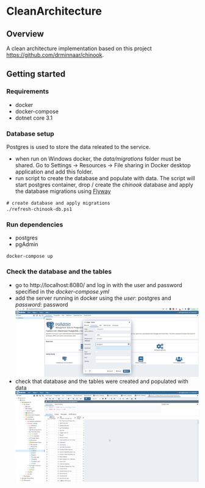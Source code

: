 # CleanArchitecture

## Overview

A clean architecture implementation based on this project https://github.com/drminnaar/chinook.

## Getting started

### Requirements
- docker
- docker-compose
- dotnet core 3.1

### Database setup
Postgres is used to store the data releated to the service.
-  when run on Windows docker, the *data/migrations* folder must be shared. 
Go to Settings -> Resources -> File sharing in Docker desktop application and add this folder.
- run script to create the database and populate with data. The script will start postgres container,  drop / create the *chinook* database and apply the database migrations using [Flyway](https://flywaydb.org/)

```
# create database and apply migrations
./refresh-chinook-db.ps1
```

### Run dependencies
- postgres
- pgAdmin

```
docker-compose up
```
### Check the database and the tables
* go to http://localhost:8080/ and log in with the user and password specified in the *docker-compose.yml*
* add the server running in docker using the *user*: postgres and *password*: password
![pgAdmin-server](docs/images/pgAdmin-server.png)
* check that database and the tables were created and populated with data
![pgAdmin-data](docs/images/pgAdmin-data.png)

